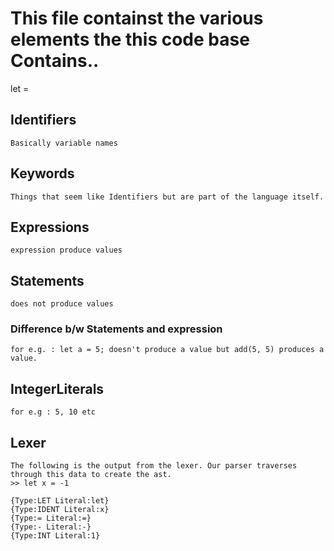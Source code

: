 # This file containst the various elements the this code base Contains..

let <identifier> = <expression>

## Identifiers 
    Basically variable names

## Keywords 
    Things that seem like Identifiers but are part of the language itself.

## Expressions
    expression produce values

## Statements
    does not produce values

### Difference b/w Statements and expression
    for e.g. : let a = 5; doesn't produce a value but add(5, 5) produces a value.

## IntegerLiterals 
    for e.g : 5, 10 etc    

## Lexer
    The following is the output from the lexer. Our parser traverses through this data to create the ast.
    >> let x = -1

    {Type:LET Literal:let}
    {Type:IDENT Literal:x}
    {Type:= Literal:=}
    {Type:- Literal:-}
    {Type:INT Literal:1}
